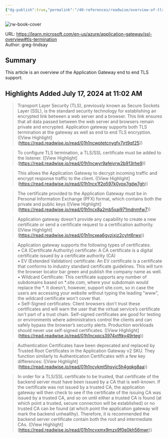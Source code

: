 ```yaml
---
{"dg-publish":true,"permalink":"/40-references/readwise/overview-of-tls-termination-and-end-to-end-tls-with-application-gateway/","tags":["rw/articles"]}
---
```



![rw-book-cover](https://readwise-assets.s3.amazonaws.com/media/uploaded_book_covers/profile_921743/logo-ms-social_6v5YQH3.png)

  

URL: <https://learn.microsoft.com/en-us/azure/application-gateway/ssl-overview#tls-termination>  
Author: greg-lindsay

## Summary

This article is an overview of the Application Gateway end to end TLS support.

## Highlights Added July 17, 2024 at 11:02 AM

> Transport Layer Security (TLS), previously known as Secure Sockets Layer (SSL), is the standard security technology for establishing an encrypted link between a web server and a browser. This link ensures that all data passed between the web server and browsers remain private and encrypted. Application gateway supports both TLS termination at the gateway as well as end to end TLS encryption. ([View Highlight] (<https://read.readwise.io/read/01h1ncwptetcnygfv7jrt9qf25>))

> To configure TLS termination, a TLS/SSL certificate must be added to the listener. ([View Highlight] (<https://read.readwise.io/read/01h1ncwyr9afejvrw2b913rhe9>))

> This allows the Application Gateway to decrypt incoming traffic and encrypt response traffic to the client. ([View Highlight] (<https://read.readwise.io/read/01h1ncx1f2q597k0vpx7gdw7gh>))

> The certificate provided to the Application Gateway must be in Personal Information Exchange (PFX) format, which contains both the private and public keys ([View Highlight] (<https://read.readwise.io/read/01h1ncx8a2mb5xaj971mdnmfw7>))

> Application gateway doesn't provide any capability to create a new certificate or send a certificate request to a certification authority. ([View Highlight] (<https://read.readwise.io/read/01h1ncxea6gvzjxjz2cyht6rwx>))

> Application gateway supports the following types of certificates:  
> • CA (Certificate Authority) certificate: A CA certificate is a digital certificate issued by a certificate authority (CA)  
> • EV (Extended Validation) certificate: An EV certificate is a certificate that conforms to industry standard certificate guidelines. This will turn the browser locator bar green and publish the company name as well.  
> • Wildcard Certificate: This certificate supports any number of subdomains based on *.site.com, where your subdomain would replace the *. It doesn’t, however, support site.com, so in case the users are accessing your website without typing the leading "www", the wildcard certificate won't cover that.  
> • Self-Signed certificates: Client browsers don't trust these certificates and will warn the user that the virtual service’s certificate isn't part of a trust chain. Self-signed certificates are good for testing or environments where administrators control the clients and can safely bypass the browser’s security alerts. Production workloads should never use self-signed certificates. ([View Highlight] (<https://read.readwise.io/read/01h1ncxqcs3974xtftky49rteg>))

> Authentication Certificates have been deprecated and replaced by Trusted Root Certificates in the Application Gateway v2 SKU. They function similarly to Authentication Certificates with a few key differences: ([View Highlight] (<https://read.readwise.io/read/01h1ncykmt5hsyjc5h4gqkg8aa>))

> In order for a TLS/SSL certificate to be trusted, that certificate of the backend server must have been issued by a CA that is well-known. If the certificate was not issued by a trusted CA, the application gateway will then check to see if the certificate of the issuing CA was issued by a trusted CA, and so on until either a trusted CA is found (at which point a trusted, secure connection will be established) or no trusted CA can be found (at which point the application gateway will mark the backend unhealthy). Therefore, it is recommended the backend server certificate contain both the root and intermediate CAs. ([View Highlight] (<https://read.readwise.io/read/01h1ncyxmx9mzx9f0e0kh56mwr>))
